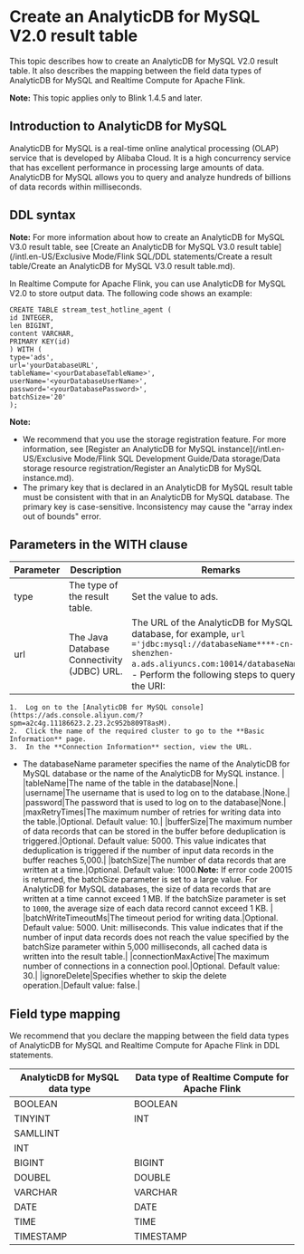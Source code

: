 # Create an AnalyticDB for MySQL V2.0 result table

This topic describes how to create an AnalyticDB for MySQL V2.0 result table. It also describes the mapping between the field data types of AnalyticDB for MySQL and Realtime Compute for Apache Flink.

**Note:** This topic applies only to Blink 1.4.5 and later.

## Introduction to AnalyticDB for MySQL

AnalyticDB for MySQL is a real-time online analytical processing \(OLAP\) service that is developed by Alibaba Cloud. It is a high concurrency service that has excellent performance in processing large amounts of data. AnalyticDB for MySQL allows you to query and analyze hundreds of billions of data records within milliseconds.

## DDL syntax

**Note:** For more information about how to create an AnalyticDB for MySQL V3.0 result table, see [Create an AnalyticDB for MySQL V3.0 result table](/intl.en-US/Exclusive Mode/Flink SQL/DDL statements/Create a result table/Create an AnalyticDB for MySQL V3.0 result table.md).

In Realtime Compute for Apache Flink, you can use AnalyticDB for MySQL V2.0 to store output data. The following code shows an example:

```
CREATE TABLE stream_test_hotline_agent (
id INTEGER,
len BIGINT,
content VARCHAR,
PRIMARY KEY(id)
) WITH (
type='ads',
url='yourDatabaseURL',
tableName='<yourDatabaseTableName>',
userName='<yourDatabaseUserName>',
password='<yourDatabasePassword>',
batchSize='20'
);
```

**Note:**

-   We recommend that you use the storage registration feature. For more information, see [Register an AnalyticDB for MySQL instance](/intl.en-US/Exclusive Mode/Flink SQL Development Guide/Data storage/Data storage resource registration/Register an AnalyticDB for MySQL instance.md).
-   The primary key that is declared in an AnalyticDB for MySQL result table must be consistent with that in an AnalyticDB for MySQL database. The primary key is case-sensitive. Inconsistency may cause the "array index out of bounds" error.

## Parameters in the WITH clause

|Parameter|Description|Remarks|
|---------|-----------|-------|
|type|The type of the result table.|Set the value to ads.|
|url|The Java Database Connectivity \(JDBC\) URL.|The URL of the AnalyticDB for MySQL database, for example, `url ='jdbc:mysql://databaseName****-cn-shenzhen-a.ads.aliyuncs.com:10014/databaseName'`. -   Perform the following steps to query the URI:
    1.  Log on to the [AnalyticDB for MySQL console](https://ads.console.aliyun.com/?spm=a2c4g.11186623.2.23.2c952b809T8asM).
    2.  Click the name of the required cluster to go to the **Basic Information** page.
    3.  In the **Connection Information** section, view the URL.
-   The databaseName parameter specifies the name of the AnalyticDB for MySQL database or the name of the AnalyticDB for MySQL instance. |
|tableName|The name of the table in the database|None.|
|username|The username that is used to log on to the database.|None.|
|password|The password that is used to log on to the database|None.|
|maxRetryTimes|The maximum number of retries for writing data into the table.|Optional. Default value: 10.|
|bufferSize|The maximum number of data records that can be stored in the buffer before deduplication is triggered.|Optional. Default value: 5000. This value indicates that deduplication is triggered if the number of input data records in the buffer reaches 5,000.|
|batchSize|The number of data records that are written at a time.|Optional. Default value: 1000.**Note:** If error code 20015 is returned, the batchSize parameter is set to a large value. For AnalyticDB for MySQL databases, the size of data records that are written at a time cannot exceed 1 MB. If the batchSize parameter is set to `1000`, the average size of each data record cannot exceed 1 KB. |
|batchWriteTimeoutMs|The timeout period for writing data.|Optional. Default value: 5000. Unit: milliseconds. This value indicates that if the number of input data records does not reach the value specified by the batchSize parameter within 5,000 milliseconds, all cached data is written into the result table.|
|connectionMaxActive|The maximum number of connections in a connection pool.|Optional. Default value: 30.|
|ignoreDelete|Specifies whether to skip the delete operation.|Default value: false.|

## Field type mapping

We recommend that you declare the mapping between the field data types of AnalyticDB for MySQL and Realtime Compute for Apache Flink in DDL statements.

|AnalyticDB for MySQL data type|Data type of Realtime Compute for Apache Flink|
|------------------------------|----------------------------------------------|
|BOOLEAN|BOOLEAN|
|TINYINT|INT|
|SAMLLINT|
|INT|
|BIGINT|BIGINT|
|DOUBEL|DOUBLE|
|VARCHAR|VARCHAR|
|DATE|DATE|
|TIME|TIME|
|TIMESTAMP|TIMESTAMP|

